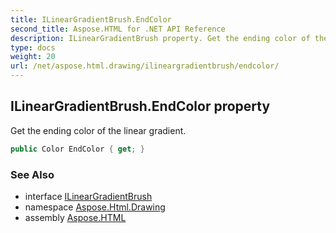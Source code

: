 ```yaml
---
title: ILinearGradientBrush.EndColor
second_title: Aspose.HTML for .NET API Reference
description: ILinearGradientBrush property. Get the ending color of the linear gradient
type: docs
weight: 20
url: /net/aspose.html.drawing/ilineargradientbrush/endcolor/
---
```

## ILinearGradientBrush.EndColor property

Get the ending color of the linear gradient.

```csharp
public Color EndColor { get; }
```

### See Also

* interface [ILinearGradientBrush](../)
* namespace [Aspose.Html.Drawing](../../ilineargradientbrush/)
* assembly [Aspose.HTML](../../../)
